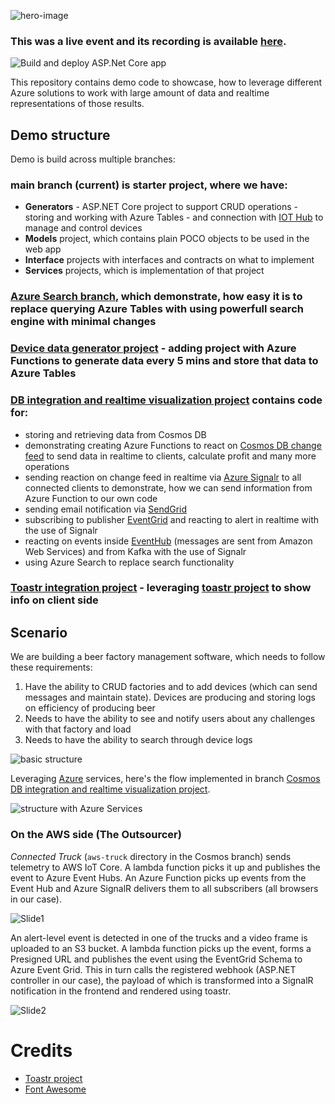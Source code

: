 ![hero-image](https://user-images.githubusercontent.com/6472374/96038077-4cf1b600-0e6f-11eb-96a4-28c611e9c61e.png)

### This was a live event and its recording is available [here](https://meetings.lm-ag.de/JoinCertain/Lobby?e=a605dfff-951b-4cd2-bac6-3c747f6756d3).

![Build and deploy ASP.Net Core app](https://github.com/bovrhovn/webinar-lambda/workflows/Build%20and%20deploy%20ASP.Net%20Core%20app%20to%20Azure%20Web%20App%20-%20lambada-generator/badge.svg)

This repository contains demo code to showcase, how to leverage different Azure solutions to work with large amount of data and realtime representations of those results.

## Demo structure

Demo is build across multiple branches:

### main branch (current) is **starter** project, where we have:
- **Generators** - ASP.NET Core project to support CRUD operations - storing and working with Azure Tables - and connection with [IOT Hub](https://azure.microsoft.com/en-us/services/iot-hub/) to manage and control devices
- **Models** project, which contains plain POCO objects to be used in the web app
- **Interface** projects with interfaces and contracts on what to implement
- **Services** projects, which is implementation of that project

### [Azure Search branch](https://github.com/bovrhovn/webinar-lambda/tree/azure-search-functionality), which demonstrate, how easy it is to replace querying Azure Tables with using powerfull search engine with minimal changes

### [Device data generator project](https://github.com/bovrhovn/webinar-lambda/tree/device-data-generate) - adding project with Azure Functions to generate data every 5 mins and store that data to Azure Tables

### [DB integration and realtime visualization project](https://github.com/bovrhovn/webinar-lambda/tree/cosmodb-event-hub) contains code for:
- storing and retrieving data from Cosmos DB
- demonstrating creating Azure Functions to react on [Cosmos DB change feed](https://docs.microsoft.com/en-us/azure/cosmos-db/change-feed) to send data in realtime to clients, calculate profit and many more operations
- sending reaction on change feed in realtime via [Azure Signalr](https://azure.microsoft.com/en-us/services/signalr-service/) to all connected clients to demonstrate, how we can send information from Azure Function to our own code
- sending email notification via [SendGrid](https://sendgrid.com/)
- subscribing to publisher [EventGrid](https://azure.microsoft.com/en-us/services/event-grid/) and reacting to alert in realtime with the use of Signalr
- reacting on events inside [EventHub](https://azure.microsoft.com/en-us/services/event-hubs/) (messages are sent from Amazon Web Services) and from Kafka with the use of Signalr
- using Azure Search to replace search functionality

### [Toastr integration project](https://github.com/bovrhovn/webinar-lambda/tree/toastplusplus) - leveraging [toastr project](https://github.com/CodeSeven/toastr) to show info on client side

## Scenario

We are building a beer factory management software, which needs to follow these requirements:
1. Have the ability to CRUD factories and to add devices (which can send messages and maintain state). Devices are producing and storing logs on efficiency of producing beer
2. Needs to have the ability to see and notify users about any challenges with that factory and load
3. Needs to have the ability to search through device logs 

![basic structure](https://webeudatastorage.blob.core.windows.net/web/beer-factory-v1.png)

Leveraging [Azure](https://azure.com) services, here's the flow implemented in branch [Cosmos DB integration and realtime visualization project](https://github.com/bovrhovn/webinar-lambda/tree/cosmodb-event-hub).

![structure with Azure Services](https://webeudatastorage.blob.core.windows.net/web/beer-factory-v3.png)

### On the AWS side (The Outsourcer)

_Connected Truck_ (`aws-truck` directory in the Cosmos branch) sends telemetry to AWS IoT Core. A lambda function picks it up and publishes the event to Azure Event Hubs. An Azure Function picks up events from the Event Hub and Azure SignalR delivers them to all subscribers (all browsers in our case).

![Slide1](https://user-images.githubusercontent.com/6472374/96035783-30a04a00-0e6c-11eb-85f3-a2a8fb81f26e.PNG)


An alert-level event is detected in one of the trucks and a video frame is uploaded to an S3 bucket. A lambda function picks up the event, forms a Presigned URL and publishes the event using the EventGrid Schema to Azure Event Grid. This in turn calls the registered webhook (ASP.NET controller in our case), the payload of which is transformed into a SignalR notification in the frontend and rendered using toastr.

![Slide2](https://user-images.githubusercontent.com/6472374/96035793-3564fe00-0e6c-11eb-8678-e50061857bdf.PNG)

# Credits

- [Toastr project](https://github.com/CodeSeven/toastr)
- [Font Awesome](https://fontawesome.com/)

